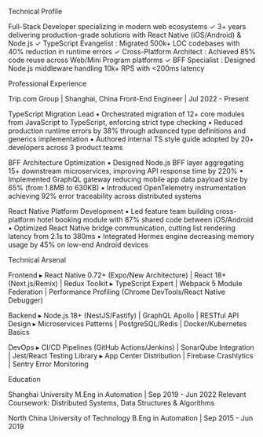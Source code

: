 Technical Profile

Full-Stack Developer specializing in modern web ecosystems
✓ 3+ years delivering production-grade solutions with React Native (iOS/Android) & Node.js
✓ TypeScript Evangelist : Migrated 500k+ LOC codebases with 40% reduction in runtime errors
✓ Cross-Platform Architect : Achieved 85% code reuse across Web/Mini Program platforms
✓ BFF Specialist : Designed Node.js middleware handling 10k+ RPS with <200ms latency

Professional Experience

Trip.com Group | Shanghai, China
Front-End Engineer | Jul 2022 - Present

TypeScript Migration Lead
▪ Orchestrated migration of 12+ core modules from JavaScript to TypeScript, enforcing strict type checking
▪ Reduced production runtime errors by 38% through advanced type definitions and generics implementation
▪ Authored internal TS style guide adopted by 20+ developers across 3 product teams

BFF Architecture Optimization
▪ Designed Node.js BFF layer aggregating 15+ downstream microservices, improving API response time by 220%
▪ Implemented GraphQL gateway reducing mobile app data payload size by 65% (from 1.8MB to 630KB)
▪ Introduced OpenTelemetry instrumentation achieving 92% error traceability across distributed systems

React Native Platform Development
▪ Led feature team building cross-platform hotel booking module with 87% shared code between iOS/Android
▪ Optimized React Native bridge communication, cutting list rendering latency from 2.1s to 380ms
▪ Integrated Hermes engine decreasing memory usage by 45% on low-end Android devices

Technical Arsenal

Frontend
▸ React Native 0.72+ (Expo/New Architecture) | React 18+ (Next.js/Remix) | Redux Toolkit
▸ TypeScript Expert | Webpack 5 Module Federation | Performance Profiling (Chrome DevTools/React Native Debugger)

Backend
▸ Node.js 18+ (NestJS/Fastify) | GraphQL Apollo | RESTful API Design
▸ Microservices Patterns | PostgreSQL/Redis | Docker/Kubernetes Basics

DevOps
▸ CI/CD Pipelines (GitHub Actions/Jenkins) | SonarQube Integration | Jest/React Testing Library
▸ App Center Distribution | Firebase Crashlytics | Sentry Error Monitoring

Education

Shanghai University
M.Eng in Automation | Sep 2019 - Jun 2022
Relevant Coursework: Distributed Systems, Data Structures & Algorithms

North China University of Technology
B.Eng in Automation | Sep 2015 - Jun 2019

